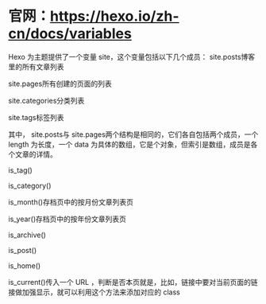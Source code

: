 
# 官网：https://hexo.io/zh-cn/docs/variables

Hexo 为主题提供了一个变量 site，这个变量包括以下几个成员： site.posts博客里的所有文章列表

site.pages所有创建的页面的列表

site.categories分类列表

site.tags标签列表

其中， site.posts与 site.pages两个结构是相同的，它们各自包括两个成员，一个 length 为长度，一个 data 为具体的数组，它是个对象，但索引是数组，成员是各个文章的详情。

is_tag()

is_category()

is_month()存档页中的按月份文章列表页

is_year()存档页中的按年份文章列表页

is_archive()

is_post()

is_home()

is_current()传入一个 URL ，判断是否本页就是，比如，链接中要对当前页面的链接做加强显示，就可以利用这个方法来添加对应的 class
